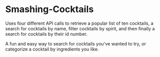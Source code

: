 # Smashing-Cocktails

Uses four different API calls to retrieve a popular list of ten cocktails, a search for cocktails by name, filter cocktails by 
spirit, and then finally a search for cocktails by their id number. 

A fun and easy way to search for cocktails you've wanted to try, or categorize a cocktail by ingredients you like.
